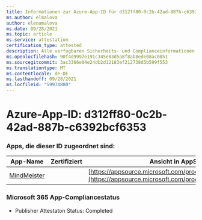 ```yaml
---
title: Informationen zur Azure-App-ID für d312ff80-0c2b-42ad-887b-c6392bcf6353
ms.author: elmalova
author: elenamalova
ms.date: 09/28/2021
ms.topic: article
ms.service: attestation
certification_type: attested
description: Alle verfügbaren Sicherheits- und Complianceinformationen für d312ff80-0c2b-42ad-887b-c6392bcf6353.
ms.openlocfilehash: 90f4d9997e191c345e83d5a8f8ab8ede08ac0851
ms.sourcegitcommit: 3ac3366e04e24db2d12183ef212738d5b599f553
ms.translationtype: MT
ms.contentlocale: de-DE
ms.lasthandoff: 09/28/2021
ms.locfileid: "59974880"
---
```

# <a name="azure-app-id-d312ff80-0c2b-42ad-887b-c6392bcf6353"></a>Azure-App-ID: d312ff80-0c2b-42ad-887b-c6392bcf6353


### <a name="apps-associated-with-this-id"></a>Apps, die dieser ID zugeordnet sind:
| **App-Name** | **Zertifiziert** | **Ansicht in AppSource** |
|--------------|---------------|-----------------------|
| [MindMeister](https://docs.microsoft.com/microsoft-365-app-certification/forward/WA104381116) |  | [https://appsource.microsoft.com/product/office/WA104381116](https://appsource.microsoft.com/product/office/WA104381116) |

### <a name="microsoft-365-app-compliance-status"></a>Microsoft 365 App-Compliancestatus
- Publisher Attestaton Status: Completed
